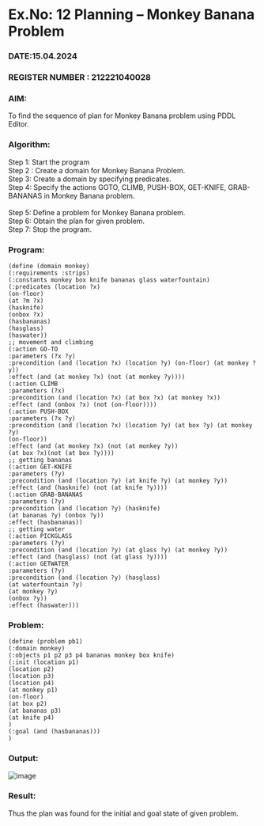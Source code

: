 # Ex.No: 12  Planning –  Monkey Banana Problem
### DATE:15.04.2024                                                                            
### REGISTER NUMBER : 212221040028
### AIM: 
To find the sequence of plan for Monkey Banana problem using PDDL Editor.
###  Algorithm:
Step 1:  Start the program <br> 
Step 2 : Create a domain for Monkey Banana Problem. <br> 
Step 3:  Create a domain by specifying predicates. <br> 
Step 4: Specify the actions GOTO, CLIMB, PUSH-BOX, GET-KNIFE, GRAB-BANANAS in Monkey Banana problem.<br>  
Step 5:   Define a problem for Monkey Banana problem.<br> 
Step 6:  Obtain the plan for given problem.<br> 
Step 7: Stop the program.<br> 
### Program:
```
(define (domain monkey) 
(:requirements :strips) 
(:constants monkey box knife bananas glass waterfountain) 
(:predicates (location ?x) 
(on-floor) 
(at ?m ?x) 
(hasknife) 
(onbox ?x) 
(hasbananas) 
(hasglass) 
(haswater)) 
;; movement and climbing 
(:action GO-TO 
:parameters (?x ?y)
:precondition (and (location ?x) (location ?y) (on-floor) (at monkey ?y)) 
:effect (and (at monkey ?x) (not (at monkey ?y)))) 
(:action CLIMB 
:parameters (?x) 
:precondition (and (location ?x) (at box ?x) (at monkey ?x)) 
:effect (and (onbox ?x) (not (on-floor)))) 
(:action PUSH-BOX 
:parameters (?x ?y) 
:precondition (and (location ?x) (location ?y) (at box ?y) (at monkey ?y) 
(on-floor)) 
:effect (and (at monkey ?x) (not (at monkey ?y)) 
(at box ?x)(not (at box ?y)))) 
;; getting bananas 
(:action GET-KNIFE 
:parameters (?y) 
:precondition (and (location ?y) (at knife ?y) (at monkey ?y)) 
:effect (and (hasknife) (not (at knife ?y)))) 
(:action GRAB-BANANAS 
:parameters (?y) 
:precondition (and (location ?y) (hasknife) 
(at bananas ?y) (onbox ?y)) 
:effect (hasbananas)) 
;; getting water 
(:action PICKGLASS 
:parameters (?y) 
:precondition (and (location ?y) (at glass ?y) (at monkey ?y)) 
:effect (and (hasglass) (not (at glass ?y)))) 
(:action GETWATER 
:parameters (?y) 
:precondition (and (location ?y) (hasglass) 
(at waterfountain ?y)
(at monkey ?y) 
(onbox ?y)) 
:effect (haswater)))
```
### Problem:
```
(define (problem pb1) 
(:domain monkey) 
(:objects p1 p2 p3 p4 bananas monkey box knife) 
(:init (location p1) 
(location p2) 
(location p3) 
(location p4) 
(at monkey p1) 
(on-floor) 
(at box p2) 
(at bananas p3) 
(at knife p4) 
) 
(:goal (and (hasbananas))) 
)
```












### Output:
![image](https://github.com/Gopika-5/AI_Lab_2023-24/assets/147976522/5eb89095-c5c6-4311-b548-c252ca7895f4)




### Result:
Thus the plan was found for the initial and goal state of given problem.
